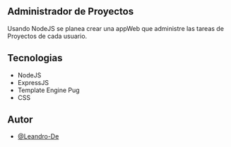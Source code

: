 ## Administrador de Proyectos

Usando NodeJS se planea crear una appWeb que administre las tareas de Proyectos de cada usuario.

## Tecnologias

- NodeJS
- ExpressJS
- Template Engine Pug
- CSS

## Autor

- [@Leandro-De](https://github.com/Leandro-De)
